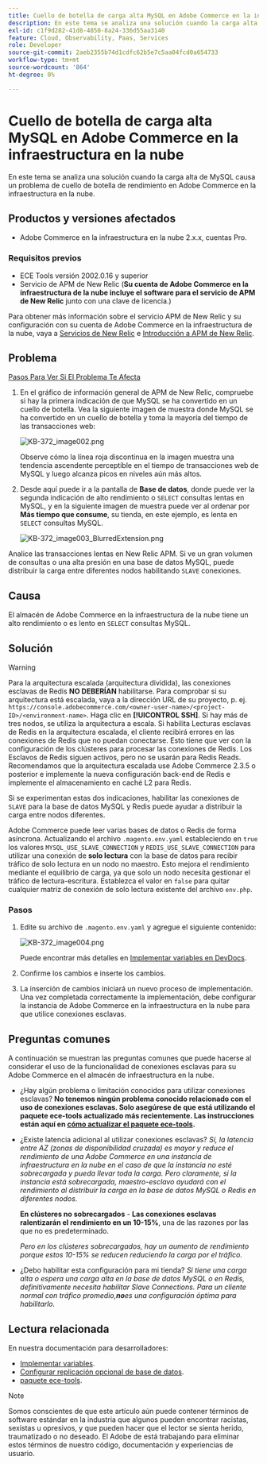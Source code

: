 ```yaml
---
title: Cuello de botella de carga alta MySQL en Adobe Commerce en la infraestructura en la nube
description: En este tema se analiza una solución cuando la carga alta de MySQL causa un problema de cuello de botella de rendimiento en Adobe Commerce en la infraestructura en la nube.
exl-id: c1f9d282-41d8-4850-8a24-336d55aa3140
feature: Cloud, Observability, Paas, Services
role: Developer
source-git-commit: 2aeb2355b74d1cdfc62b5e7c5aa04fcd0a654733
workflow-type: tm+mt
source-wordcount: '864'
ht-degree: 0%

---
```


# Cuello de botella de carga alta MySQL en Adobe Commerce en la infraestructura en la nube

En este tema se analiza una solución cuando la carga alta de MySQL causa un problema de cuello de botella de rendimiento en Adobe Commerce en la infraestructura en la nube.

## Productos y versiones afectados

* Adobe Commerce en la infraestructura en la nube 2.x.x, cuentas Pro.

### Requisitos previos

* ECE Tools versión 2002.0.16 y superior
* Servicio de APM de New Relic (**Su cuenta de Adobe Commerce en la infraestructura de la nube incluye el software para el servicio de APM de New Relic** junto con una clave de licencia.)

Para obtener más información sobre el servicio APM de New Relic y su configuración con su cuenta de Adobe Commerce en la infraestructura de la nube, vaya a [Servicios de New Relic](https://experienceleague.adobe.com/es/docs/commerce-cloud-service/user-guide/monitor/new-relic/new-relic-service) e [Introducción a APM de New Relic](https://docs.newrelic.com/docs/apm/new-relic-apm/getting-started/introduction-apm/).

## Problema

<u>Pasos Para Ver Si El Problema Te Afecta</u>

1. En el gráfico de información general de APM de New Relic, compruebe si hay la primera indicación de que MySQL se ha convertido en un cuello de botella. Vea la siguiente imagen de muestra donde MySQL se ha convertido en un cuello de botella y toma la mayoría del tiempo de las transacciones web:

   ![KB-372_image002.png](assets/KB-372_image002.png)

   Observe cómo la línea roja discontinua en la imagen muestra una tendencia ascendente perceptible en el tiempo de transacciones web de MySQL y luego alcanza picos en niveles aún más altos.
1. Desde aquí puede ir a la pantalla de **Base de datos**, donde puede ver la segunda indicación de alto rendimiento o `SELECT` consultas lentas en MySQL, y en la siguiente imagen de muestra puede ver al ordenar por **Más tiempo que consume**, su tienda, en este ejemplo, es lenta en `SELECT` consultas MySQL.

   ![KB-372_image003_BlurredExtension.png](assets/KB-372_image003_BlurredExtension.png)

Analice las transacciones lentas en New Relic APM. Si ve un gran volumen de consultas o una alta presión en una base de datos MySQL, puede distribuir la carga entre diferentes nodos habilitando `SLAVE` conexiones.

## Causa

El almacén de Adobe Commerce en la infraestructura de la nube tiene un alto rendimiento o es lento en `SELECT` consultas MySQL.

## Solución

>[!WARNING]
>
>Para la arquitectura escalada (arquitectura dividida), las conexiones esclavas de Redis **NO DEBERÍAN** habilitarse. Para comprobar si su arquitectura está escalada, vaya a la dirección URL de su proyecto, p. ej. `https://console.adobecommerce.com/<owner-user-name>/<project-ID>/<environment-name>`. Haga clic en **[!UICONTROL SSH]**. Si hay más de tres nodos, se utiliza la arquitectura a escala. Si habilita Lecturas esclavas de Redis en la arquitectura escalada, el cliente recibirá errores en las conexiones de Redis que no puedan conectarse. Esto tiene que ver con la configuración de los clústeres para procesar las conexiones de Redis. Los Esclavos de Redis siguen activos, pero no se usarán para Redis Reads. Recomendamos que la arquitectura escalada use Adobe Commerce 2.3.5 o posterior e implemente la nueva configuración back-end de Redis e implemente el almacenamiento en caché L2 para Redis.

Si se experimentan estas dos indicaciones, habilitar las conexiones de `SLAVE` para la base de datos MySQL y Redis puede ayudar a distribuir la carga entre nodos diferentes.

Adobe Commerce puede leer varias bases de datos o Redis de forma asíncrona. Actualizando el archivo `.magento.env.yaml` estableciendo en `true` los valores `MYSQL_USE_SLAVE_CONNECTION` y `REDIS_USE_SLAVE_CONNECTION` para utilizar una conexión de **solo lectura** con la base de datos para recibir tráfico de solo lectura en un nodo no maestro. Esto mejora el rendimiento mediante el equilibrio de carga, ya que solo un nodo necesita gestionar el tráfico de lectura-escritura. Establezca el valor en `false` para quitar cualquier matriz de conexión de solo lectura existente del archivo `env.php`.

### Pasos

1. Edite su archivo de `.magento.env.yaml` y agregue el siguiente contenido:

   ![KB-372_image004.png](assets/KB-372_image004.png)

   Puede encontrar más detalles en [Implementar variables en DevDocs](https://experienceleague.adobe.com/es/docs/commerce-cloud-service/user-guide/configure/env/stage/variables-deploy#mysql_use_slave_connection).

1. Confirme los cambios e inserte los cambios.
1. La inserción de cambios iniciará un nuevo proceso de implementación. Una vez completada correctamente la implementación, debe configurar la instancia de Adobe Commerce en la infraestructura en la nube para que utilice conexiones esclavas.

## Preguntas comunes

A continuación se muestran las preguntas comunes que puede hacerse al considerar el uso de la funcionalidad de conexiones esclavas para su Adobe Commerce en el almacén de infraestructura en la nube.

* ¿Hay algún problema o limitación conocidos para utilizar conexiones esclavas? **No tenemos ningún problema conocido relacionado con el uso de conexiones esclavas. Solo asegúrese de que está utilizando el paquete ece-tools actualizado más recientemente. Las instrucciones están aquí en [cómo actualizar el paquete ece-tools](https://experienceleague.adobe.com/es/docs/commerce-cloud-service/user-guide/dev-tools/ece-tools/update-package).**
* ¿Existe latencia adicional al utilizar conexiones esclavas? *Sí, la latencia entre AZ (zonas de disponibilidad cruzada) es mayor y reduce el rendimiento de una Adobe Commerce en una instancia de infraestructura en la nube en el caso de que la instancia no esté sobrecargada y pueda llevar toda la carga. Pero claramente, si la instancia está sobrecargada, maestro-esclavo ayudará con el rendimiento al distribuir la carga en la base de datos MySQL o Redis en diferentes nodos.*

  **En clústeres no sobrecargados** - **Las conexiones esclavas ralentizarán el rendimiento en un 10-15%**, una de las razones por las que no es predeterminado.

  *Pero en los clústeres sobrecargados, hay un aumento de rendimiento porque estos 10-15% se reducen reduciendo la carga por el tráfico.*
* ¿Debo habilitar esta configuración para mi tienda? *Si tiene una carga alta o espera una carga alta en la base de datos MySQL o en Redis, definitivamente necesita habilitar Slave Connections. Para un cliente normal con tráfico promedio,**no**&#x200B;es una configuración óptima para habilitarlo.*

## Lectura relacionada

En nuestra documentación para desarrolladores:

* [Implementar variables](https://experienceleague.adobe.com/es/docs/commerce-cloud-service/user-guide/configure/env/stage/variables-deploy).
* [Configurar replicación opcional de base de datos](https://experienceleague.adobe.com/es/docs/commerce-operations/configuration-guide/storage/split-db/multi-master-replication).
* [paquete ece-tools](https://experienceleague.adobe.com/es/docs/commerce-cloud-service/user-guide/dev-tools/ece-tools/package-overview).

>[!NOTE]
>
>Somos conscientes de que este artículo aún puede contener términos de software estándar en la industria que algunos pueden encontrar racistas, sexistas u opresivos, y que pueden hacer que el lector se sienta herido, traumatizado o no deseado. El Adobe de está trabajando para eliminar estos términos de nuestro código, documentación y experiencias de usuario.
